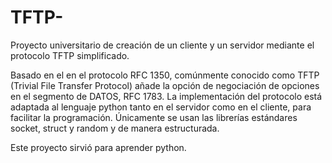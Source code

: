 # TFTP-
Proyecto universitario de creación de un cliente y un servidor mediante el protocolo TFTP simplificado.

Basado en el en el protocolo RFC 1350, comúnmente conocido como TFTP (Trivial File Transfer Protocol) añade la opción de negociación de opciones en el segmento de DATOS, RFC 1783. La implementación del protocolo está adaptada al lenguaje python tanto en el servidor como en el cliente, para facilitar la programación. Únicamente se usan las librerías estándares socket, struct y random y de manera estructurada. 

Este proyecto sirvió para aprender python.
